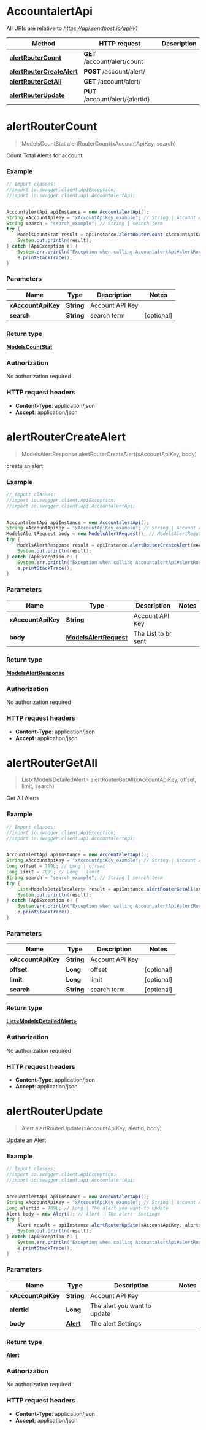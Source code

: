 # AccountalertApi

All URIs are relative to *https://api.sendpost.io/api/v1*

Method | HTTP request | Description
------------- | ------------- | -------------
[**alertRouterCount**](AccountalertApi.md#alertRouterCount) | **GET** /account/alert/count | 
[**alertRouterCreateAlert**](AccountalertApi.md#alertRouterCreateAlert) | **POST** /account/alert/ | 
[**alertRouterGetAll**](AccountalertApi.md#alertRouterGetAll) | **GET** /account/alert/ | 
[**alertRouterUpdate**](AccountalertApi.md#alertRouterUpdate) | **PUT** /account/alert/{alertid} | 


<a name="alertRouterCount"></a>
# **alertRouterCount**
> ModelsCountStat alertRouterCount(xAccountApiKey, search)



Count Total Alerts for account

### Example
```java
// Import classes:
//import io.swagger.client.ApiException;
//import io.swagger.client.api.AccountalertApi;


AccountalertApi apiInstance = new AccountalertApi();
String xAccountApiKey = "xAccountApiKey_example"; // String | Account API Key
String search = "search_example"; // String | search term
try {
    ModelsCountStat result = apiInstance.alertRouterCount(xAccountApiKey, search);
    System.out.println(result);
} catch (ApiException e) {
    System.err.println("Exception when calling AccountalertApi#alertRouterCount");
    e.printStackTrace();
}
```

### Parameters

Name | Type | Description  | Notes
------------- | ------------- | ------------- | -------------
 **xAccountApiKey** | **String**| Account API Key |
 **search** | **String**| search term | [optional]

### Return type

[**ModelsCountStat**](ModelsCountStat.md)

### Authorization

No authorization required

### HTTP request headers

 - **Content-Type**: application/json
 - **Accept**: application/json

<a name="alertRouterCreateAlert"></a>
# **alertRouterCreateAlert**
> ModelsAlertResponse alertRouterCreateAlert(xAccountApiKey, body)



create an alert

### Example
```java
// Import classes:
//import io.swagger.client.ApiException;
//import io.swagger.client.api.AccountalertApi;


AccountalertApi apiInstance = new AccountalertApi();
String xAccountApiKey = "xAccountApiKey_example"; // String | Account API Key
ModelsAlertRequest body = new ModelsAlertRequest(); // ModelsAlertRequest | The List to br sent
try {
    ModelsAlertResponse result = apiInstance.alertRouterCreateAlert(xAccountApiKey, body);
    System.out.println(result);
} catch (ApiException e) {
    System.err.println("Exception when calling AccountalertApi#alertRouterCreateAlert");
    e.printStackTrace();
}
```

### Parameters

Name | Type | Description  | Notes
------------- | ------------- | ------------- | -------------
 **xAccountApiKey** | **String**| Account API Key |
 **body** | [**ModelsAlertRequest**](ModelsAlertRequest.md)| The List to br sent |

### Return type

[**ModelsAlertResponse**](ModelsAlertResponse.md)

### Authorization

No authorization required

### HTTP request headers

 - **Content-Type**: application/json
 - **Accept**: application/json

<a name="alertRouterGetAll"></a>
# **alertRouterGetAll**
> List&lt;ModelsDetailedAlert&gt; alertRouterGetAll(xAccountApiKey, offset, limit, search)



Get All Alerts

### Example
```java
// Import classes:
//import io.swagger.client.ApiException;
//import io.swagger.client.api.AccountalertApi;


AccountalertApi apiInstance = new AccountalertApi();
String xAccountApiKey = "xAccountApiKey_example"; // String | Account API Key
Long offset = 789L; // Long | offset
Long limit = 789L; // Long | limit
String search = "search_example"; // String | search term
try {
    List<ModelsDetailedAlert> result = apiInstance.alertRouterGetAll(xAccountApiKey, offset, limit, search);
    System.out.println(result);
} catch (ApiException e) {
    System.err.println("Exception when calling AccountalertApi#alertRouterGetAll");
    e.printStackTrace();
}
```

### Parameters

Name | Type | Description  | Notes
------------- | ------------- | ------------- | -------------
 **xAccountApiKey** | **String**| Account API Key |
 **offset** | **Long**| offset | [optional]
 **limit** | **Long**| limit | [optional]
 **search** | **String**| search term | [optional]

### Return type

[**List&lt;ModelsDetailedAlert&gt;**](ModelsDetailedAlert.md)

### Authorization

No authorization required

### HTTP request headers

 - **Content-Type**: application/json
 - **Accept**: application/json

<a name="alertRouterUpdate"></a>
# **alertRouterUpdate**
> Alert alertRouterUpdate(xAccountApiKey, alertid, body)



Update an Alert

### Example
```java
// Import classes:
//import io.swagger.client.ApiException;
//import io.swagger.client.api.AccountalertApi;


AccountalertApi apiInstance = new AccountalertApi();
String xAccountApiKey = "xAccountApiKey_example"; // String | Account API Key
Long alertid = 789L; // Long | The alert you want to update
Alert body = new Alert(); // Alert | The alert  Settings
try {
    Alert result = apiInstance.alertRouterUpdate(xAccountApiKey, alertid, body);
    System.out.println(result);
} catch (ApiException e) {
    System.err.println("Exception when calling AccountalertApi#alertRouterUpdate");
    e.printStackTrace();
}
```

### Parameters

Name | Type | Description  | Notes
------------- | ------------- | ------------- | -------------
 **xAccountApiKey** | **String**| Account API Key |
 **alertid** | **Long**| The alert you want to update |
 **body** | [**Alert**](Alert.md)| The alert  Settings |

### Return type

[**Alert**](Alert.md)

### Authorization

No authorization required

### HTTP request headers

 - **Content-Type**: application/json
 - **Accept**: application/json

